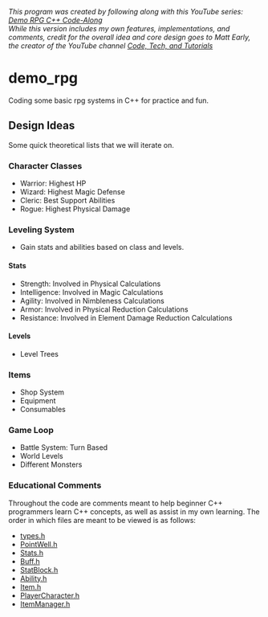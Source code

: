 *This program was created by following along with this YouTube series: [Demo RPG C++ Code-Along](https://www.youtube.com/watch?v=ssJde6l7mrM&list=PLalVdRk2RC6pqOVxRNj5Uui7FN4r-WorM)*<br>
*While this version includes my own features, implementations, and comments, credit for the overall idea and core design goes to Matt Early, the creator of the YouTube channel [Code, Tech, and Tutorials](https://www.youtube.com/@CodeTechandTutorials)*

# demo_rpg

Coding some basic rpg systems in C++ for practice and fun.

## Design Ideas

Some quick theoretical lists that we will iterate on.

### Character Classes

- Warrior: Highest HP
- Wizard: Highest Magic Defense
- Cleric: Best Support Abilities
- Rogue: Highest Physical Damage

### Leveling System

- Gain stats and abilities based on class and levels.

#### Stats

- Strength: Involved in Physical Calculations
- Intelligence: Involved in Magic Calculations
- Agility: Involved in Nimbleness Calculations
- Armor: Involved in Physical Reduction Calculations
- Resistance: Involved in Element Damage Reduction Calculations

#### Levels

- Level Trees

### Items

- Shop System
- Equipment
- Consumables

### Game Loop

- Battle System: Turn Based
- World Levels
- Different Monsters

### Educational Comments

Throughout the code are comments meant to help beginner C++ programmers learn C++ concepts, as well as assist in my own learning. The order in which files are meant to be viewed is as follows:
- [types.h](/types.h)
- [PointWell.h](/PointWell.h)
- [Stats.h](/Stats.h)
- [Buff.h](/Buff.h)
- [StatBlock.h](/StatBlock.h)
- [Ability.h](/Ability.h)
- [Item.h](/Item.h)
- [PlayerCharacter.h](/PlayerCharacter.h)
- [ItemManager.h](/ItemManager.h)